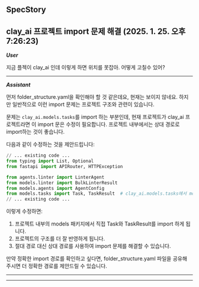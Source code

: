 ## SpecStory

## clay_ai 프로젝트 import 문제 해결 (2025. 1. 25. 오후 7:26:23)

_**User**_

지금 플젝이 clay_ai 인데 이렇게 하면 위치를 못잡아. 어떻게 고칠수 있어?

---

_**Assistant**_

먼저 folder_structure.yaml을 확인해야 할 것 같은데요, 현재는 보이지 않네요. 하지만 일반적으로 이런 import 문제는 프로젝트 구조와 관련이 있습니다.

문제는 `clay_ai.models.tasks`를 import 하는 부분인데, 현재 프로젝트가 clay_ai 프로젝트라면 이 import 문은 수정이 필요합니다. 프로젝트 내부에서는 상대 경로로 import하는 것이 좋습니다.

다음과 같이 수정하는 것을 제안드립니다:

```python:api/linter.py
// ... existing code ...
from typing import List, Optional
from fastapi import APIRouter, HTTPException

from agents.linter import LinterAgent
from models.linter import BulkLinterResult
from models.agents import AgentConfig
from models.tasks import Task, TaskResult  # clay_ai.models.tasks에서 models.tasks로 변경
// ... existing code ...
```

이렇게 수정하면:
1. 프로젝트 내부의 models 패키지에서 직접 Task와 TaskResult를 import 하게 됩니다.
2. 프로젝트의 구조를 더 잘 반영하게 됩니다.
3. 절대 경로 대신 상대 경로를 사용하여 import 문제를 해결할 수 있습니다.

만약 정확한 import 경로를 확인하고 싶다면, folder_structure.yaml 파일을 공유해 주시면 더 정확한 경로를 제안드릴 수 있습니다.

---



---

